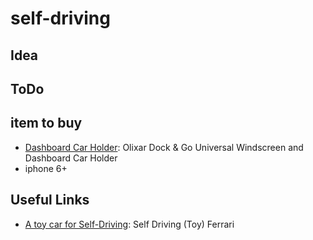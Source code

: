 # self-driving

## Idea

## ToDo

## item to buy
* [Dashboard Car Holder](https://www.mobilefun.co.uk/olixar-dock-go-universal-windscreen-and-dashboard-car-holder-47851): Olixar Dock & Go Universal Windscreen and Dashboard Car Holder
* iphone 6+

## Useful Links

* [A toy car for Self-Driving](https://github.com/RyanZotti/Self-Driving-Car ): Self Driving (Toy) Ferrari
